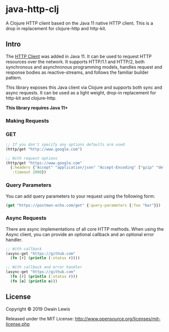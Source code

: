 # java-http-clj

A Clojure HTTP client based on the Java 11 native HTTP client. This is a drop in replacement for clojure-http and http-kit.

## Intro

The [HTTP Client](https://openjdk.java.net/groups/net/httpclient/intro.html) was added in Java 11. It can be used to request HTTP resources over the network. It supports HTTP/1.1 and HTTP/2, both synchronous and asynchronous programming models, handles request and response bodies as reactive-streams, and follows the familiar builder pattern.

This library exposes this Java client via Clojure and supports both sync and async requests. It can be used as a light weight, drop-in replacement for http-kit and clojure-http.

**This library requires Java 11+**

### Making Requests

### GET

```clojure
;; If you don't specify any options defaults are used
(http/get "http://www.google.com")

;; With request options
(http/get "https://www.google.com"
  {:headers {"Accept" "application/json" "Accept-Encoding" ["gzip" "deflate"]}
   :timeout 2000})
```

### Query Parameters

You can add query parameters to your request using the following form:

```clojure
(get "https://postman-echo.com/get" {:query-parameters {:foo "bar"}})
```

### Async Requests

There are async implementations of all core HTTP methods.
When using the Async client, you can provide an optional callback and an optional error handler.

```clojure
;; With callback
(async-get "https://github.com"
  (fn [r] (println (:status r))))

;; With callback and error handler
(async-get "https://github.com"
  (fn [r] (println (:status r)))
  (fn [e] (println e)))
```

## License

Copyright © 2019 Owain Lewis

Released under the MIT License: http://www.opensource.org/licenses/mit-license.php
